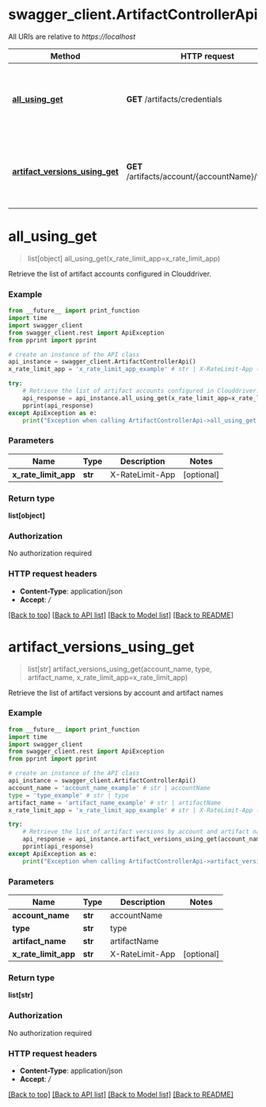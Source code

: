 # swagger_client.ArtifactControllerApi

All URIs are relative to *https://localhost*

Method | HTTP request | Description
------------- | ------------- | -------------
[**all_using_get**](ArtifactControllerApi.md#all_using_get) | **GET** /artifacts/credentials | Retrieve the list of artifact accounts configured in Clouddriver.
[**artifact_versions_using_get**](ArtifactControllerApi.md#artifact_versions_using_get) | **GET** /artifacts/account/{accountName}/versions | Retrieve the list of artifact versions by account and artifact names


# **all_using_get**
> list[object] all_using_get(x_rate_limit_app=x_rate_limit_app)

Retrieve the list of artifact accounts configured in Clouddriver.

### Example
```python
from __future__ import print_function
import time
import swagger_client
from swagger_client.rest import ApiException
from pprint import pprint

# create an instance of the API class
api_instance = swagger_client.ArtifactControllerApi()
x_rate_limit_app = 'x_rate_limit_app_example' # str | X-RateLimit-App (optional)

try:
    # Retrieve the list of artifact accounts configured in Clouddriver.
    api_response = api_instance.all_using_get(x_rate_limit_app=x_rate_limit_app)
    pprint(api_response)
except ApiException as e:
    print("Exception when calling ArtifactControllerApi->all_using_get: %s\n" % e)
```

### Parameters

Name | Type | Description  | Notes
------------- | ------------- | ------------- | -------------
 **x_rate_limit_app** | **str**| X-RateLimit-App | [optional] 

### Return type

**list[object]**

### Authorization

No authorization required

### HTTP request headers

 - **Content-Type**: application/json
 - **Accept**: */*

[[Back to top]](#) [[Back to API list]](../README.md#documentation-for-api-endpoints) [[Back to Model list]](../README.md#documentation-for-models) [[Back to README]](../README.md)

# **artifact_versions_using_get**
> list[str] artifact_versions_using_get(account_name, type, artifact_name, x_rate_limit_app=x_rate_limit_app)

Retrieve the list of artifact versions by account and artifact names

### Example
```python
from __future__ import print_function
import time
import swagger_client
from swagger_client.rest import ApiException
from pprint import pprint

# create an instance of the API class
api_instance = swagger_client.ArtifactControllerApi()
account_name = 'account_name_example' # str | accountName
type = 'type_example' # str | type
artifact_name = 'artifact_name_example' # str | artifactName
x_rate_limit_app = 'x_rate_limit_app_example' # str | X-RateLimit-App (optional)

try:
    # Retrieve the list of artifact versions by account and artifact names
    api_response = api_instance.artifact_versions_using_get(account_name, type, artifact_name, x_rate_limit_app=x_rate_limit_app)
    pprint(api_response)
except ApiException as e:
    print("Exception when calling ArtifactControllerApi->artifact_versions_using_get: %s\n" % e)
```

### Parameters

Name | Type | Description  | Notes
------------- | ------------- | ------------- | -------------
 **account_name** | **str**| accountName | 
 **type** | **str**| type | 
 **artifact_name** | **str**| artifactName | 
 **x_rate_limit_app** | **str**| X-RateLimit-App | [optional] 

### Return type

**list[str]**

### Authorization

No authorization required

### HTTP request headers

 - **Content-Type**: application/json
 - **Accept**: */*

[[Back to top]](#) [[Back to API list]](../README.md#documentation-for-api-endpoints) [[Back to Model list]](../README.md#documentation-for-models) [[Back to README]](../README.md)

